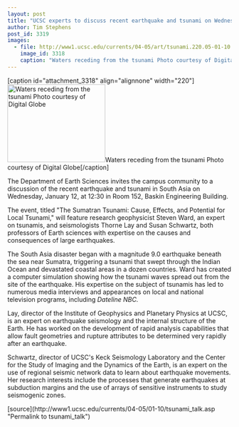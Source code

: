 ```yaml
---
layout: post
title: "UCSC experts to discuss recent earthquake and tsunami on Wednesday"
author: Tim Stephens
post_id: 3319
images:
  - file: http://www1.ucsc.edu/currents/04-05/art/tsunami.220.05-01-10.jpg
    image_id: 3318
    caption: "Waters receding from the tsunami Photo courtesy of Digital Globe"
---
```


[caption id="attachment_3318" align="alignnone" width="220"]<a href="http://localhost/mysite/wp-content/uploads/2005/01/tsunami.220.05-01-10.jpg"><img class="size-full wp-image-3318" src="http://localhost/mysite/wp-content/uploads/2005/01/tsunami.220.05-01-10.jpg" alt="Waters receding from the tsunami Photo courtesy of Digital Globe" width="220" height="175" /></a>Waters receding from the tsunami Photo courtesy of Digital Globe[/caption]
<p>
  The Department of Earth Sciences invites the campus community to a discussion of the recent earthquake and tsunami in South Asia on Wednesday, January 12, at 12:30 in Room 152, Baskin Engineering Building.
</p>
<p>
  The event, titled "The Sumatran Tsunami: Cause, Effects, and Potential for Local Tsunami," will feature research geophysicist Steven Ward, an expert on tsunamis, and seismologists Thorne Lay and Susan Schwartz, both professors of Earth sciences with expertise on the causes and consequences of large earthquakes.<br>
</p>
<p>
  The South Asia disaster began with a magnitude 9.0 earthquake beneath the sea near Sumatra, triggering a tsunami that swept through the Indian Ocean and devastated coastal areas in a dozen countries. Ward has created a computer simulation showing how the tsunami waves spread out from the site of the earthquake. His expertise on the subject of tsunamis has led to numerous media interviews and appearances on local and national television programs, including <i>Dateline NBC.</i><br>
</p>
<p>
  Lay, director of the Institute of Geophysics and Planetary Physics at UCSC, is an expert on earthquake seismology and the internal structure of the Earth. He has worked on the development of rapid analysis capabilities that allow fault geometries and rupture attributes to be determined very rapidly after an earthquake.<br>
</p>
<p>
  Schwartz, director of UCSC's Keck Seismology Laboratory and the Center for the Study of Imaging and the Dynamics of the Earth, is an expert on the use of regional seismic network data to learn about earthquake movements. Her research interests include the processes that generate earthquakes at subduction margins and the use of arrays of sensitive instruments to study seismogenic zones.<br>
</p>
[source](http://www1.ucsc.edu/currents/04-05/01-10/tsunami_talk.asp "Permalink to tsunami_talk")
